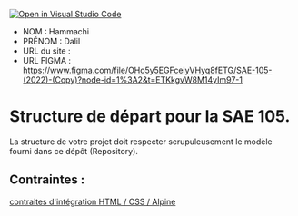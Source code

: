 [![Open in Visual Studio Code](https://classroom.github.com/assets/open-in-vscode-c66648af7eb3fe8bc4f294546bfd86ef473780cde1dea487d3c4ff354943c9ae.svg)](https://classroom.github.com/online_ide?assignment_repo_id=9701175&assignment_repo_type=AssignmentRepo)
- NOM : Hammachi
- PRÉNOM : Dalil
- URL du site :
- URL FIGMA : https://www.figma.com/file/OHo5y5EGFceiyVHyq8fETG/SAE-105-(2022)-(Copy)?node-id=1%3A2&t=ETKkgvW8M14yIm97-1

# Structure de départ pour la SAE 105.

La structure de votre projet doit respecter scrupuleusement le modèle fourni dans ce dépôt (Repository).

## Contraintes :
[contraites d'intégration HTML / CSS / Alpine](https://moodle.univ-fcomte.fr/mod/page/view.php?id=645799)
